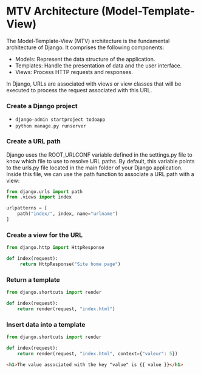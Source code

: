 # MTV Architecture (Model-Template-View)
The Model-Template-View (MTV) architecture is the fundamental architecture of Django. It comprises the following
components:

- Models: Represent the data structure of the application.
- Templates: Handle the presentation of data and the user interface.
- Views: Process HTTP requests and responses.

In Django, URLs are associated with views or view classes that will be executed  to process the request associated
with this URL.

### Create a Django project
- `django-admin startproject todoapp` 
- `python manage.py runserver` 

### Create a URL path
Django uses the ROOT_URLCONF variable defined in the settings.py file to know which file to use to resolve URL paths.
By default, this variable points to the urls.py file located in the main folder of your Django application.
Inside this file, we can use the path function to associate a URL path with a view:
```python
from django.urls import path
from .views import index

urlpatterns = [
    path("index/", index, name="urlname")
]
```

### Create a view for the URL
```python
from django.http import HttpResponse

def index(request):
     return HttpResponse("Site home page")
```

### Return a template
```python
from django.shortcuts import render

def index(request):
    return render(request, "index.html")
```

### Insert data into a template

```python
from django.shortcuts import render

def index(request):
    return render(request, "index.html", context={"valeur": 5})
```
```html 
<h1>The value associated with the key "value" is {{ value }}</h1>
```
 